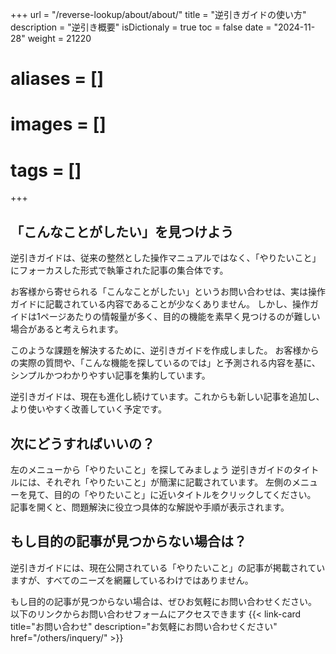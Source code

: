 +++
url = "/reverse-lookup/about/about/"
title = "逆引きガイドの使い方"
description = "逆引き概要"
isDictionaly = true
toc = false
date = "2024-11-28"
weight = 21220
# aliases = []
# images = []
# tags = []
+++

## 「こんなことがしたい」を見つけよう

逆引きガイドは、従来の整然とした操作マニュアルではなく、「やりたいこと」にフォーカスした形式で執筆された記事の集合体です。

お客様から寄せられる「こんなことがしたい」というお問い合わせは、実は操作ガイドに記載されている内容であることが少なくありません。
しかし、操作ガイドは1ページあたりの情報量が多く、目的の機能を素早く見つけるのが難しい場合があると考えられます。

このような課題を解決するために、逆引きガイドを作成しました。
お客様からの実際の質問や、「こんな機能を探しているのでは」と予測される内容を基に、シンプルかつわかりやすい記事を集約しています。

逆引きガイドは、現在も進化し続けています。これからも新しい記事を追加し、より使いやすく改善していく予定です。

## 次にどうすればいいの？

左のメニューから「やりたいこと」を探してみましょう
逆引きガイドのタイトルには、それぞれ「やりたいこと」が簡潔に記載されています。
左側のメニューを見て、目的の「やりたいこと」に近いタイトルをクリックしてください。
記事を開くと、問題解決に役立つ具体的な解説や手順が表示されます。

## もし目的の記事が見つからない場合は？

逆引きガイドには、現在公開されている「やりたいこと」の記事が掲載されていますが、すべてのニーズを網羅しているわけではありません。

もし目的の記事が見つからない場合は、ぜひお気軽にお問い合わせください。
以下のリンクからお問い合わせフォームにアクセスできます
{{< link-card title="お問い合わせ"  description="お気軽にお問い合わせください" href="/others/inquery/" >}}
